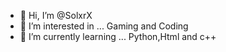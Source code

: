 - 👋 Hi, I’m @SolxrX
- 👀 I’m interested in ... Gaming and Coding
- 🌱 I’m currently learning ... Python,Html and c++
<!---
Blackstar0978/Blackstar0978 is a ✨ special ✨ repository because its `README.md` (this file) appears on your GitHub profile.
You can click the Preview link to take a look at your changes.
--->
